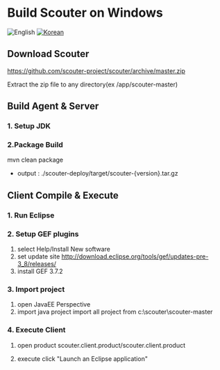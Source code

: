 # Build Scouter on Windows
![English](https://img.shields.io/badge/language-English-orange.svg) [![Korean](https://img.shields.io/badge/language-Korean-blue.svg)](Build-Scouter-Windows_kr.md)

## Download Scouter
  https://github.com/scouter-project/scouter/archive/master.zip

  Extract the zip file to any directory(ex /app/scouter-master)

## Build Agent & Server
### 1. Setup JDK

### 2.Package Build
mvn clean package
 - output : ./scouter-deploy/target/scouter-{version}.tar.gz

## Client Compile & Execute

### 1. Run Eclipse

### 2. Setup GEF plugins

1. select 
   Help/Install New software  
2. set update site 
   http://download.eclipse.org/tools/gef/updates-pre-3_8/releases/
3. install GEF 3.7.2

### 3. Import project
1. open JavaEE Perspective
2. import java project 
    import all project from c:\scouter\scouter-master

### 4. Execute Client
1. open product
   scouter.client.product/scouter.client.product

2. execute
   click "Launch an Eclipse application"

